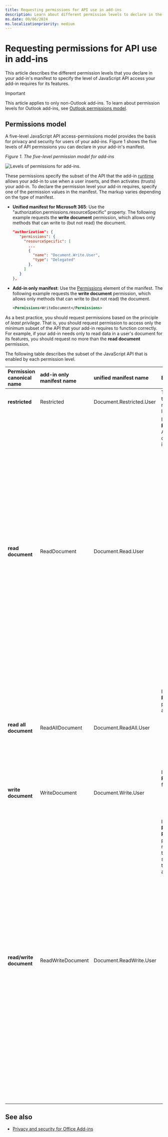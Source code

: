 ```yaml
---
title: Requesting permissions for API use in add-ins
description: Learn about different permission levels to declare in the manifest of an add-in to specify the level of JavaScript API access.
ms.date: 09/06/2024
ms.localizationpriority: medium
---
```


# Requesting permissions for API use in add-ins

This article describes the different permission levels that you declare in your add-in's manifest to specify the level of JavaScript API access your add-in requires for its features.

> [!IMPORTANT]
> This article applies to only non-Outlook add-ins. To learn about permission levels for Outlook add-ins, see [Outlook permissions model](../outlook/privacy-and-security.md#permissions-model).

## Permissions model

A five-level JavaScript API access-permissions model provides the basis for privacy and security for users of your add-ins. Figure 1 shows the five levels of API permissions you can declare in your add-in's manifest.

*Figure 1. The five-level permission model for add-ins*

![Levels of permissions for add-ins.](../images/office15-app-sdk-task-pane-app-permission.png)

These permissions specify the subset of the API that the add-in [runtime](../testing/runtimes.md) allows your add-in to use when a user inserts, and then activates (trusts) your add-in. To declare the permission level your add-in requires, specify one of the permission values in the manifest. The markup varies depending on the type of manifest.

- **Unified manifest for Microsoft 365**: Use the "authorization.permissions.resourceSpecific" property. The following example requests the **write document** permission, which allows only methods that can write to (but not read) the document.

   ```json
   "authorization": {
      "permissions": {
        "resourceSpecific": [
          ...
          {
            "name": "Document.Write.User",
            "type": "Delegated"
          },
        ]
      }  
   },
   ```

- **Add-in only manifest**: Use the [Permissions](/javascript/api/manifest/permissions) element of the manifest. The following example requests the **write document** permission, which allows only methods that can write to (but not read) the document.

   ```XML
   <Permissions>WriteDocument</Permissions>
   ```

As a best practice, you should request permissions based on the principle of  _least privilege_. That is, you should request permission to access only the minimum subset of the API that your add-in requires to function correctly. For example, if your add-in needs only to read data in a user's document for its features, you should request no more than the **read document** permission.

The following table describes the subset of the JavaScript API that is enabled by each permission level.

|Permission canonical name|add-in only manifest name|unified manifest name|Enabled subset of the API|
|:-----|:-----|:-----|:-----|
|**restricted**|Restricted|Document.Restricted.User|The methods of the [Settings](/javascript/api/office/office.settings) object, and the [Document.getActiveViewAsync](/javascript/api/office/office.document#office-office-document-getactiveviewasync-member(1)) method. This is the minimum permission level that can be requested by an add-in.|
|**read document**|ReadDocument|Document.Read.User|In addition to the API allowed by the **Restricted** permission, adds access to the API members necessary to read the document and manage bindings. This includes the use of:<br/><ul><li><p>The <a href="/javascript/api/office/office.document#getSelectedDataAsync_coercionType__options__callback_" target="_blank">Document.getSelectedDataAsync</a> method to get the selected text, HTML (Word only), or tabular data, but not the underlying Open Office XML (OOXML) code that contains all of the data in the document.</p></li><li><p>The <a href="/javascript/api/office/office.document#getFileAsync_fileType__options__callback_" target="_blank">Document.getFileAsync</a> method to get all of the text in the document, but not the underlying OOXML binary copy of the document.</p></li><li><p>The <a href="/javascript/api/office/office.binding#getDataAsync_options__callback_" target="_blank">Binding.getDataAsync</a> method for reading bound data in the document.</p></li><li><p>The <a href="/javascript/api/office/office.bindings#addFromNamedItemAsync_itemName__bindingType__options__callback_" target="_blank">addFromNamedItemAsync</a>, <a href="/javascript/api/office/office.bindings#addFromPromptAsync_bindingType__options__callback_" target="_blank">addFromPromptAsync</a>, <a href="/javascript/api/office/office.bindings#addFromSelectionAsync_bindingType__options__callback_" target="_blank">addFromSelectionAsync</a> methods of the <span class="keyword">Bindings</span> object for creating bindings in the document.</p></li><li><p>The <a href="/javascript/api/office/office.bindings#getAllAsync_options__callback_" target="_blank">getAllAsync</a>, <a href="/javascript/api/office/office.bindings#getByIdAsync_id__options__callback_" target="_blank">getByIdAsync</a>, and <a href="/javascript/api/office/office.bindings#releaseByIdAsync_id__options__callback_" target="_blank">releaseByIdAsync</a> methods of the <span class="keyword">Bindings</span> object for accessing and removing bindings in the document.</p></li><li><p>The <a href="/javascript/api/office/office.document#getFilePropertiesAsync_options__callback_" target="_blank">Document.getFilePropertiesAsync</a> method to access document file properties, such as the URL of the document.</p></li><li><p>The <a href="/javascript/api/office/office.document#goToByIdAsync_id__goToType__options__callback_" target="_blank">Document.goToByIdAsync</a> method to navigate to named objects and locations in the document.</p></li><li><p>For task pane add-ins for Project, all of the "get" methods of the <a href="/javascript/api/office/office.document" target="_blank">ProjectDocument</a> object. </p></li></ul>|
|**read all document**|ReadAllDocument|Document.ReadAll.User|In addition to the API allowed by the **Restricted** and **ReadDocument** permissions, allows the following additional access to document data.<br/><ul><li><p>The <span class="keyword">Document.getSelectedDataAsync</span> and <span class="keyword">Document.getFileAsync</span> methods can access the underlying OOXML code of the document (which in addition to the text may include formatting, links, embedded graphics, comments, revisions, and so forth).</p></li></ul>|
|**write document**|WriteDocument|Document.Write.User|In addition to the API allowed by the **Restricted** permission, adds access to the following API members.<br/><ul><li><p>The <a href="/javascript/api/office/office.document#setSelectedDataAsync_data__options__callback_" target="_blank">Document.setSelectedDataAsync</a> method to write to the user's selection in the document.</p></li></ul>|
|**read/write document**|ReadWriteDocument|Document.ReadWrite.User|In addition to the API allowed by the **Restricted**, **ReadDocument**, **ReadAllDocument**, and **WriteDocument** permissions, includes access to all remaining API supported by content and task pane add-ins, including methods for subscribing to events. You must declare the **ReadWriteDocument** permission to access these additional API members:<br/><ul><li><p>The <a href="/javascript/api/office/office.binding#setDataAsync_data__options__callback_" target="_blank">Binding.setDataAsync</a> method for writing to bound regions of the document.</p></li><li><p>The <a href="/javascript/api/office/office.tablebinding#addRowsAsync_rows__options__callback_" target="_blank">TableBinding.addRowsAsync</a> method for adding rows to bound tables.</p></li><li><p>The <a href="/javascript/api/office/office.tablebinding#addColumnsAsync_tableData__options__callback_" target="_blank">TableBinding.addColumnsAsync</a> method for adding columns to bound tables.</p></li><li><p>The <a href="/javascript/api/office/office.tablebinding#deleteAllDataValuesAsync_options__callback_" target="_blank">TableBinding.deleteAllDataValuesAsync</a> method for deleting all data in a bound table.</p></li><li><p>The <a href="/javascript/api/office/office.tablebinding#setFormatsAsync_cellFormat__options__callback_" target="_blank">setFormatsAsync</a>, <a href="/javascript/api/office/office.tablebinding#clearFormatsAsync_options__callback_" target="_blank">clearFormatsAsync</a>, and <a href="/javascript/api/office/office.tablebinding#setTableOptionsAsync_tableOptions__options__callback_" target="_blank">setTableOptionsAsync</a> methods of the <span class="keyword">TableBinding</span> object for setting formatting and options on bound tables.</p></li><li><p>All of the members of the <a href="/javascript/api/office/office.customxmlnode" target="_blank">CustomXmlNode</a>, <a href="/javascript/api/office/office.customxmlpart" target="_blank">CustomXmlPart</a>, <a href="/javascript/api/office/office.customxmlparts" target="_blank">CustomXmlParts</a>, and <a href="/javascript/api/office/office.customxmlprefixmappings" target="_blank">CustomXmlPrefixMappings</a> objects.</p></li><li><p>All of the methods for subscribing to the events supported by content and task pane add-ins, specifically the <span class="keyword">addHandlerAsync</span> and <span class="keyword">removeHandlerAsync</span> methods of the <a href="/javascript/api/office/office.binding" target="_blank">Binding</a>, <a href="/javascript/api/office/office.customxmlpart" target="_blank">CustomXmlPart</a>, <a href="/javascript/api/office/office.document" target="_blank">Document</a>, <a href="/javascript/api/office/office.document" target="_blank">ProjectDocument</a>, and <a href="/javascript/api/office/office.document#settings" target="_blank">Settings</a> objects.</p></li></ul>|

## See also

- [Privacy and security for Office Add-ins](../concepts/privacy-and-security.md)
